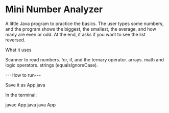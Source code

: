 # Mini Number Analyzer

A little Java program to practice the basics.
The user types some numbers, and the program shows the biggest, the smallest, the average, and how many are even or odd.
At the end, it asks if you want to see the list reversed.

What it uses

Scanner to read numbers.
for, if, and the ternary operator.
arrays.
math and logic operators.
strings (equalsIgnoreCase).


---How to run---

Save it as App.java

In the terminal:

javac App.java
java App
